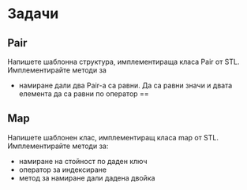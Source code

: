 # Задачи
## Pair
Напишете шаблонна структура, имплементираща класа Pair от STL. Имплементирайте методи за 

* намиране дали два Pair-a са равни. Да са равни значи и двата елемента да са равни по оператор ==

## Map
Напишете шаблонен клас, имплементиращ класа map от STL. Имплементирайте методи за:

* намиране на стойност по даден ключ
* оператор за индексиране
* метод за намиране дали дадена двойка 
